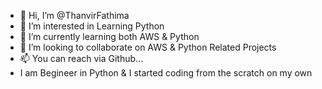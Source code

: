 - 👋 Hi, I’m @ThanvirFathima
- 👀 I’m interested in Learning Python
- 🌱 I’m currently learning both AWS & Python
- 💞️ I’m looking to collaborate on AWS & Python Related Projects
- 📫 You can reach via Github...
- I am Begineer in Python & I started coding from the scratch on my own

<!---
ThanvirFathima/ThanvirFathima is a ✨ special ✨ repository because its `README.md` (this file) appears on your GitHub profile.
You can click the Preview link to take a look at your changes.
--->
